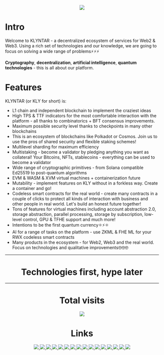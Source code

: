 <div align="center">

 <img src="https://github.com/user-attachments/assets/dcddd252-83ab-4dca-a2eb-3709826e57ec"/>

</div>

# Intro

Welcome to KLYNTAR - a decentralized ecosystem of services for Web2 & Web3. Using a rich set of technologies and our knowledge, we are going to focus on solving a wide range of problems⚡⚡⚡

**Cryptography**, **decentralization**, **artificial intelligence**, **quantum technologies** - this is all about our platform.

# Features

KLYNTAR (or KLY for short) is:

+ L1 chain and independent blockchain to implement the craziest ideas
+ High TPS & TTF indicators for the most comfortable interaction with the platform - all thanks to combinatorics + BFT consensus improvements.
+ Maximum possible security level thanks to checkpoints in many other blockchains
+ This is an ecosystem of blockchains like Polkadot or Cosmos. Join us to use the pros of shared security and flexible staking schemes!
+ Multilevel sharding for maximum efficiency
+ Multistaking - become a validator by pledging anything you want as collateral! Your Bitcoins, NFTs, stablecoins - everything can be used to become a validator
+ Wide range of cryptographic primitives - from Solana compatible Ed25519 to post-quantum algorithms
+ EVM & WASM & XVM virtual machines + containerization future
+ Mutability - implement features on KLY without in a forkless way. Create a container and go!
+ Codeless smart contracts for the real world - create many contracts in a couple of clicks to protect all kinds of interaction with business and other people in real world. Let's build an honest future together!
+ Tons of features for virtual machines including account abstraction 2.0, storage abstraction, parallel processing, storage by subscription, low-level control, GPU & TFHE support and much more!
+ Intentions to be the first quantum currency⚛️⚡⚛️
+ AI for a range of tasks on the platform - use ZKML & FHE ML for your RWX codeless smart contracts
+ Many products in the ecosystem - for Web2, Web3 and the real world. Focus on technologies and qualitative improvements🤓🤓🤓

------

<div align="center">
 
# Technologies first, hype later

</div>

------

<div align="center">

# Total visits

<img align="center" src="https://profile-counter.glitch.me/KLYN74R/count.svg"/>

# Links

<a href="https://www.reddit.com/r/KLYN74R/">  
  <img src="https://img.shields.io/badge/Reddit-FF4500?style=for-the-badge&logo=reddit&logoColor=white"/>
</a>
<a href="https://twitter.com/KLYN74R">
  <img src="https://img.shields.io/badge/Twitter-1DA1F2?style=for-the-badge&logo=twitter&logoColor=white"/>
</a>
<a href="https://klyntar.medium.com/">
  <img src="https://img.shields.io/badge/Medium-12100E?style=for-the-badge&logo=medium&logoColor=white"/>
</a>
<a href="https://www.tiktok.com/@klyn74r">
  <img src="https://img.shields.io/badge/TikTok-000000?style=for-the-badge&logo=tiktok&logoColor=white"/>
</a>
<a href="https://www.instagram.com/klyn74r/">
  <img src="https://img.shields.io/badge/Instagram-E4405F?style=for-the-badge&logo=instagram&logoColor=white"/>
</a>
  
<a href="https://www.pinterest.com/klyn74r">
  <img src="https://img.shields.io/badge/Pinterest-%23E60023.svg?&style=for-the-badge&logo=Pinterest&logoColor=white"/>
</a>
  	
<a href="https://dev.to/klyntar">
  <img src="https://img.shields.io/badge/dev.to-0A0A0A?style=for-the-badge&logo=devdotto&logoColor=white"/>
</a>
<a href="https://github.com/KLYN74R">
  <img src="https://img.shields.io/badge/GitHub-100000?style=for-the-badge&logo=github&logoColor=white"/>
</a>
<a href="https://t.me/KLYN74R">
  <img src="https://img.shields.io/badge/Telegram-2CA5E0?style=for-the-badge&logo=telegram&logoColor=white"/>
</a>
<a href="https://discord.gg/f7e7fCp97r">
  <img src="https://img.shields.io/badge/Discord-7289DA?style=for-the-badge&logo=discord&logoColor=white"/>
</a>
<a href="http://klyntar66kjwhyirucco6sjgyp2f7lfznelzgpjcp6oha2olzb4rlead.onion">
  <img src="https://img.shields.io/badge/Tor%20site-330F63?style=for-the-badge&logoColor=white"/>
</a>


<a href="https://www.youtube.com/@klyntar">
  <img src="https://img.shields.io/badge/YouTube-FF0000?style=for-the-badge&logo=youtube&logoColor=white"/>
</a>
<a href="https://www.facebook.com/KLYN74R/">
  <img src="https://img.shields.io/badge/Facebook-1877F2?style=for-the-badge&logo=facebook&logoColor=white"/>
</a>
<a href="https://gitlab.com/KLYNTAR">
  <img src="https://img.shields.io/badge/GitLab-330F63?style=for-the-badge&logo=gitlab&logoColor=white"/>
</a>
<a href="https://klyn74r.tumblr.com/">
  <img src="https://img.shields.io/badge/Tumblr-%2336465D.svg?&style=for-the-badge&logo=Tumblr&logoColor=white"/>
</a>
<a href="">
  <img src="https://img.shields.io/badge/Stack_Overflow-FE7A16?style=for-the-badge&logo=stack-overflow&logoColor=white"/>
</a>

</div>
